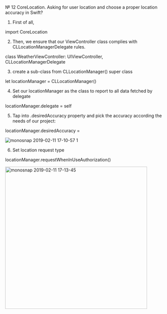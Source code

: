 

 № 12 CoreLocation. Asking for user location and choose a proper location accuracy in Swift?

1) First of all, 

import CoreLocation


2) Then, we ensure that our ViewController class complies with  CLLocationManagerDelegate rules.

class WeatherViewController: UIViewController, CLLocationManagerDelegate



3) create a sub-class from CLLocationManager() super class

let locationManager = CLLocationManager()



4) Set our locationManager as the class to report to all data fetched by delegate

locationManager.delegate = self


5) Tap into .desiredAccuracy property and pick the accuracy according the needs of our project:

 locationManager.desiredAccuracy =
 
 ![monosnap 2019-02-11 17-10-57 1](https://user-images.githubusercontent.com/47090408/52568535-1654d400-2e20-11e9-92e2-f5c2e76da358.png)



6) Set location request type

locationManager.requestWhenInUseAuthorization()

<img width="455" alt="monosnap 2019-02-11 17-13-45" src="https://user-images.githubusercontent.com/47090408/52568732-a72baf80-2e20-11e9-99d5-aac64583dc28.png">


